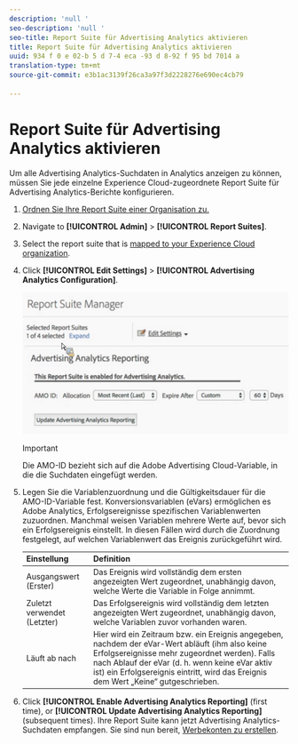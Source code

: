 ```yaml
---
description: 'null '
seo-description: 'null '
seo-title: Report Suite für Advertising Analytics aktivieren
title: Report Suite für Advertising Analytics aktivieren
uuid: 934 f 0 e 02-b 5 d 7-4 eca -93 d 8-92 f 95 bd 7014 a
translation-type: tm+mt
source-git-commit: e3b1ac3139f26ca3a97f3d2228276e690ec4cb79

---
```



# Report Suite für Advertising Analytics aktivieren

Um alle Advertising Analytics-Suchdaten in Analytics anzeigen zu können, müssen Sie jede einzelne Experience Cloud-zugeordnete Report Suite für Advertising Analytics-Berichte konfigurieren.

1. [Ordnen Sie Ihre Report Suite einer Organisation zu.](https://marketing.adobe.com/resources/help/en_US/mcloud/map-report-suite.html)
1. Navigate to **[!UICONTROL Admin]** &gt; **[!UICONTROL Report Suites]**.

1. Select the report suite that is [mapped to your Experience Cloud organization](https://marketing.adobe.com/resources/help/en_US/mcloud/map-report-suite.html).
1. Click **[!UICONTROL Edit Settings]** &gt; **[!UICONTROL Advertising Analytics Configuration]**.

   ![](assets/aa_reporting.png)

   >[!IMPORTANT]
   >
   >Die AMO-ID bezieht sich auf die Adobe Advertising Cloud-Variable, in die die Suchdaten eingefügt werden.

1. Legen Sie die Variablenzuordnung und die Gültigkeitsdauer für die AMO-ID-Variable fest. Konversionsvariablen (eVars) ermöglichen es Adobe Analytics, Erfolgsereignisse spezifischen Variablenwerten zuzuordnen. Manchmal weisen Variablen mehrere Werte auf, bevor sich ein Erfolgsereignis einstellt. In diesen Fällen wird durch die Zuordnung festgelegt, auf welchen Variablenwert das Ereignis zurückgeführt wird.

   | Einstellung | Definition |
   |--- |--- |
   | Ausgangswert (Erster) | Das Ereignis wird vollständig dem ersten angezeigten Wert zugeordnet, unabhängig davon, welche Werte die Variable in Folge annimmt. |
   | Zuletzt verwendet (Letzter) | Das Erfolgsereignis wird vollständig dem letzten angezeigten Wert zugeordnet, unabhängig davon, welche Variablen zuvor vorhanden waren. |
   | Läuft ab nach | Hier wird ein Zeitraum bzw. ein Ereignis angegeben, nachdem der eVar-Wert abläuft (ihm also keine Erfolgsereignisse mehr zugeordnet werden).  Falls nach Ablauf der eVar (d. h. wenn keine eVar aktiv ist) ein Erfolgsereignis eintritt, wird das Ereignis dem Wert „Keine“ gutgeschrieben. |

1. Click **[!UICONTROL Enable Advertising Analytics Reporting]** (first time), or **[!UICONTROL Update Advertising Analytics Reporting]** (subsequent times). Ihre Report Suite kann jetzt Advertising Analytics-Suchdaten empfangen. Sie sind nun bereit, [Werbekonten zu erstellen](../../../integrate/c-advertising-analytics/c-adanalytics-workflow/aa-create-ad-account.md#concept_1958E8C15C334E8B9DC510EC8D5DCA7C).

